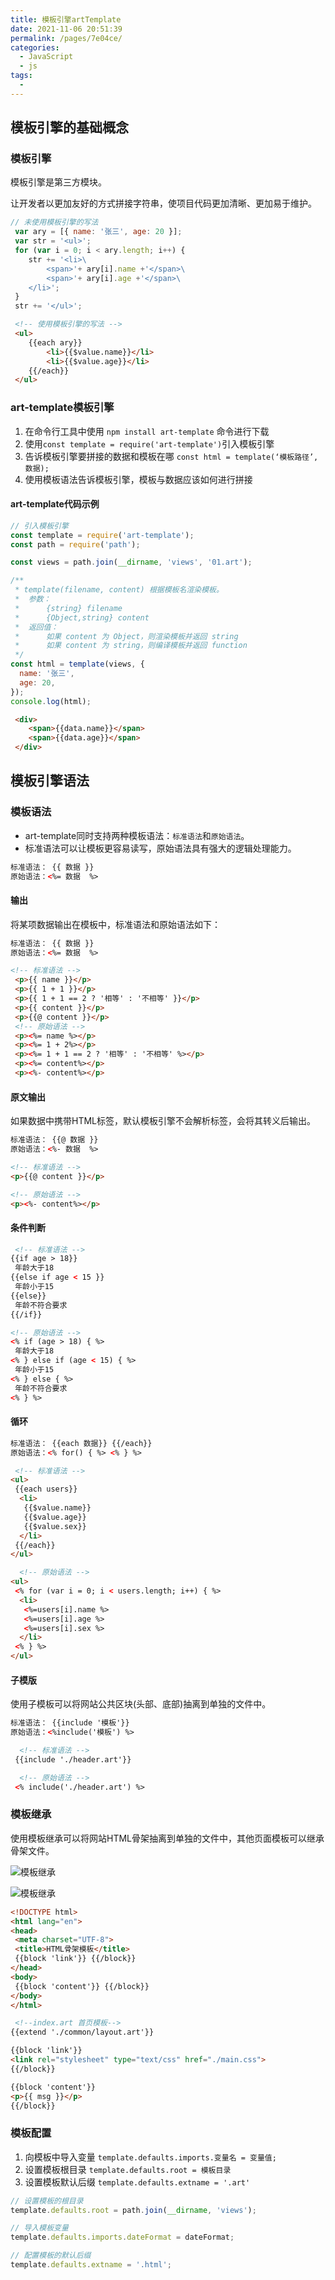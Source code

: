 ```yaml
---
title: 模板引擎artTemplate
date: 2021-11-06 20:51:39
permalink: /pages/7e04ce/
categories:
  - JavaScript
  - js
tags:
  - 
---
```

## 模板引擎的基础概念

### 模板引擎

模板引擎是第三方模块。

让开发者以更加友好的方式拼接字符串，使项目代码更加清晰、更加易于维护。

```js
// 未使用模板引擎的写法
 var ary = [{ name: '张三', age: 20 }];
 var str = '<ul>';
 for (var i = 0; i < ary.length; i++) { 
    str += '<li>\
        <span>'+ ary[i].name +'</span>\
        <span>'+ ary[i].age +'</span>\
    </li>';
 }
 str += '</ul>'; 
```

<!-- more -->

```html
 <!-- 使用模板引擎的写法 --> 
 <ul>
    {{each ary}}
        <li>{{$value.name}}</li>
        <li>{{$value.age}}</li>
    {{/each}}
 </ul>
```

### art-template模板引擎

1. 在命令行工具中使用 `npm install art-template` 命令进行下载
2. 使用`const template = require('art-template')`引入模板引擎
3. 告诉模板引擎要拼接的数据和模板在哪 `const html = template(‘模板路径’, 数据);`
4. 使用模板语法告诉模板引擎，模板与数据应该如何进行拼接

#### art-template代码示例

```js
// 引入模板引擎
const template = require('art-template');
const path = require('path');

const views = path.join(__dirname, 'views', '01.art');

/**
 * template(filename, content) 根据模板名渲染模板。
 *  参数：
 *      {string} filename
 *      {Object,string} content
 *  返回值：
 *      如果 content 为 Object，则渲染模板并返回 string
 *      如果 content 为 string，则编译模板并返回 function
 */
const html = template(views, {
  name: '张三',
  age: 20,
});
console.log(html);
```

```html
 <div>
    <span>{{data.name}}</span>
    <span>{{data.age}}</span>
 </div>
```

## 模板引擎语法

### 模板语法

- art-template同时支持两种模板语法：`标准语法`和`原始语法`。
- 标准语法可以让模板更容易读写，原始语法具有强大的逻辑处理能力。

```html
标准语法： {{ 数据 }}
原始语法：<%= 数据  %>
```

#### 输出

将某项数据输出在模板中，标准语法和原始语法如下：

```html
标准语法： {{ 数据 }}
原始语法：<%= 数据  %>
```

```html
<!-- 标准语法 -->
 <p>{{ name }}</p>
 <p>{{ 1 + 1 }}</p>
 <p>{{ 1 + 1 == 2 ? '相等' : '不相等' }}</p>
 <p>{{ content }}</p>
 <p>{{@ content }}</p>
 <!-- 原始语法 -->
 <p><%= name %></p>
 <p><%= 1 + 2%></p>
 <p><%= 1 + 1 == 2 ? '相等' : '不相等' %></p>
 <p><%= content%></p>
 <p><%- content%></p>
```

#### 原文输出

如果数据中携带HTML标签，默认模板引擎不会解析标签，会将其转义后输出。

```html
标准语法： {{@ 数据 }}
原始语法：<%- 数据  %>
```

```html
<!-- 标准语法 -->
<p>{{@ content }}</p>

<!-- 原始语法 -->
<p><%- content%></p>
```

#### 条件判断

```html
 <!-- 标准语法 --> 
{{if age > 18}}
 年龄大于18
{{else if age < 15 }}
 年龄小于15
{{else}}
 年龄不符合要求
{{/if}}

<!-- 原始语法 -->
<% if (age > 18) { %>
 年龄大于18
<% } else if (age < 15) { %>
 年龄小于15
<% } else { %>
 年龄不符合要求
<% } %>
```

#### 循环

```html
标准语法： {{each 数据}} {{/each}}
原始语法：<% for() { %> <% } %>
```

```html
 <!-- 标准语法 -->
<ul>
 {{each users}}
  <li>
   {{$value.name}}
   {{$value.age}}
   {{$value.sex}}
  </li>
 {{/each}}
</ul>

  <!-- 原始语法 -->
<ul>
 <% for (var i = 0; i < users.length; i++) { %>
  <li>
   <%=users[i].name %>
   <%=users[i].age %>
   <%=users[i].sex %>
  </li>
 <% } %>
</ul>
```

#### 子模版

使用子模板可以将网站公共区块(头部、底部)抽离到单独的文件中。

```html
标准语法： {{include '模板'}}
原始语法：<%include('模板') %>
```

```html
  <!-- 标准语法 -->
 {{include './header.art'}}

  <!-- 原始语法 -->
 <% include('./header.art') %>
```

### 模板继承

使用模板继承可以将网站HTML骨架抽离到单独的文件中，其他页面模板可以继承骨架文件。

![模板继承](https://cdn.jsdelivr.net/gh/bymori/image-PicX@main/img/osz8n1im9d-1636203959358.png)

![模板继承](https://cdn.jsdelivr.net/gh/bymori/image-PicX@main/img/3vy4j9j5qd-1636204007463.png)

```html
<!DOCTYPE html>
<html lang="en">
<head>
 <meta charset="UTF-8">
 <title>HTML骨架模板</title>
 {{block 'link'}} {{/block}}
</head>
<body>
 {{block 'content'}} {{/block}}
</body>
</html>
```

```html
 <!--index.art 首页模板-->
{{extend './common/layout.art'}}

{{block 'link'}}
<link rel="stylesheet" type="text/css" href="./main.css">
{{/block}}

{{block 'content'}}
<p>{{ msg }}</p>
{{/block}}
```

### 模板配置

1. 向模板中导入变量 `template.defaults.imports.变量名 = 变量值;`
2. 设置模板根目录 `template.defaults.root = 模板目录`
3. 设置模板默认后缀 `template.defaults.extname = '.art'`

```js
// 设置模板的根目录
template.defaults.root = path.join(__dirname, 'views');

// 导入模板变量
template.defaults.imports.dateFormat = dateFormat;

// 配置模板的默认后缀
template.defaults.extname = '.html';
```
